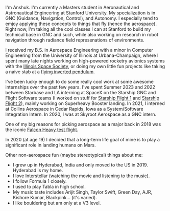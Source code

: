 I'm Anshuk. I'm currently a Masters student in Aeronautical and Astronautical Engineering at Stanford University. My specialization is in GNC (Guidance, Navigation, Control), and Autonomy. I especially tend to emjoy applying these concepts to things that fly (hence the aerospace). Right now, I'm taking all the cool classes I can at Stanford to build my technical base in GNC and such, while also working on research in robot navigation through radiance field represenations of environments. 

I received my B.S. in Aerospace Engineering with a minor in Computer Engineering from the University of Illinois at Urbana-Champaign, where I spent many late nights working on high-powered rocketry avionics systems with the [Illinois Space Society](https://www.illinoisspacesociety.org/), or doing my own little fun projects like taking a naive stab at a [flying inverted pendulum](https://www.youtube.com/watch?v=7N7ZdDmsYzY).

I've been lucky enough to do some really cool work at some awesome internships over the past few years. I've spent Summer 2023 and 2022 between Starbase and LA interning at SpaceX on the Starship GNC and Flight Software teams (I worked on stuff for [Starship Flight 1](https://www.youtube.com/watch?v=_krgcofiM6M) and [Starship Flight 2](https://www.youtube.com/watch?v=C3iHAgwIYtI)), mainly working on Superheavy Booster landing. In 2021, I interned at Collins Aerospace in Cedar Rapids, Iowa as a System/Software Integration Intern. In 2020, I was at Skyroot Aerospace as a GNC intern.

One of my big reasons for picking aerospace as a major back in 2018 was the iconic [Falcon Heavy test flight](https://www.youtube.com/watch?v=A0FZIwabctw).

In 2020 (at age 19) I decided that a long-term life goal of mine is to play a significant role in landing humans on Mars. 

Other non-aerospace fun (maybe stereotypical) things about me:
* I grew up in Hyderabad, India and only moved to the US in 2019. Hyderabad is my home.
* I love Interstellar (watching the movie and listening to the music).
* I follow Formula 1 closely.
* I used to play Tabla in high school.
* My music taste includes Arijit Singh, Taylor Swift, Green Day, AJR, Kishore Kumar, Blackpink... (it's varied).
* I like bouldering but am only at a V3 level.
  